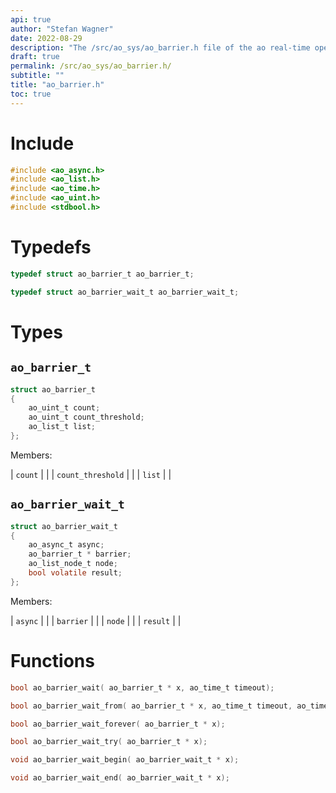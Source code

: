 ```yaml
---
api: true
author: "Stefan Wagner"
date: 2022-08-29
description: "The /src/ao_sys/ao_barrier.h file of the ao real-time operating system."
draft: true
permalink: /src/ao_sys/ao_barrier.h/
subtitle: ""
title: "ao_barrier.h"
toc: true
---
```


# Include

```c
#include <ao_async.h>
#include <ao_list.h>
#include <ao_time.h>
#include <ao_uint.h>
#include <stdbool.h>
```

# Typedefs

```c
typedef struct ao_barrier_t ao_barrier_t;
```

```c
typedef struct ao_barrier_wait_t ao_barrier_wait_t;
```

# Types

## `ao_barrier_t`

```c
struct ao_barrier_t
{
    ao_uint_t count;
    ao_uint_t count_threshold;
    ao_list_t list;
};
```

Members:

| `count` | |
| `count_threshold` | |
| `list` | |

## `ao_barrier_wait_t`

```c
struct ao_barrier_wait_t
{
    ao_async_t async;
    ao_barrier_t * barrier;
    ao_list_node_t node;
    bool volatile result;
};
```

Members:

| `async` | |
| `barrier` | |
| `node` | |
| `result` | |

# Functions

```c
bool ao_barrier_wait( ao_barrier_t * x, ao_time_t timeout);
```

```c
bool ao_barrier_wait_from( ao_barrier_t * x, ao_time_t timeout, ao_time_t beginning);
```

```c
bool ao_barrier_wait_forever( ao_barrier_t * x);
```

```c
bool ao_barrier_wait_try( ao_barrier_t * x);
```

```c
void ao_barrier_wait_begin( ao_barrier_wait_t * x);
```

```c
void ao_barrier_wait_end( ao_barrier_wait_t * x);
```

